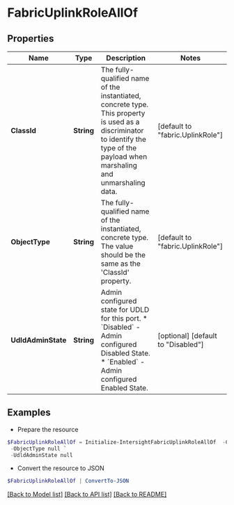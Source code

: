 # FabricUplinkRoleAllOf
## Properties

Name | Type | Description | Notes
------------ | ------------- | ------------- | -------------
**ClassId** | **String** | The fully-qualified name of the instantiated, concrete type. This property is used as a discriminator to identify the type of the payload when marshaling and unmarshaling data. | [default to "fabric.UplinkRole"]
**ObjectType** | **String** | The fully-qualified name of the instantiated, concrete type. The value should be the same as the &#39;ClassId&#39; property. | [default to "fabric.UplinkRole"]
**UdldAdminState** | **String** | Admin configured state for UDLD for this port. * &#x60;Disabled&#x60; - Admin configured Disabled State. * &#x60;Enabled&#x60; - Admin configured Enabled State. | [optional] [default to "Disabled"]

## Examples

- Prepare the resource
```powershell
$FabricUplinkRoleAllOf = Initialize-IntersightFabricUplinkRoleAllOf  -ClassId null `
 -ObjectType null `
 -UdldAdminState null
```

- Convert the resource to JSON
```powershell
$FabricUplinkRoleAllOf | ConvertTo-JSON
```

[[Back to Model list]](../README.md#documentation-for-models) [[Back to API list]](../README.md#documentation-for-api-endpoints) [[Back to README]](../README.md)

